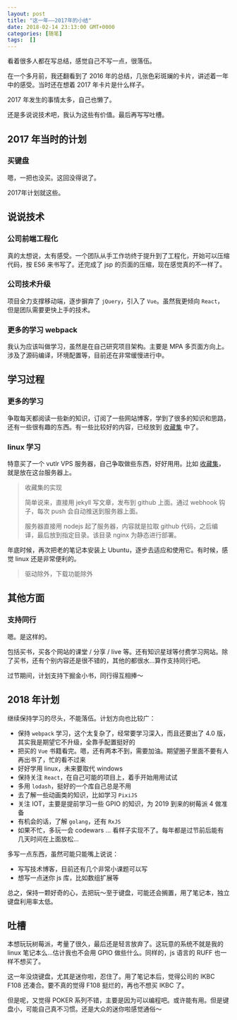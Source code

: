 ```yaml
---
layout: post
title: "这一年——2017年的小结"
date: 2018-02-14 23:13:00 GMT+0000
categories: [随笔]
tags:  []
---
```


看着很多人都在写总结，感觉自己不写一点，很落伍。

<!-- more -->

在一个多月前，我还翻看到了 2016 年的总结，几张色彩斑斓的卡片，讲述着一年中的感受。当时还在想着 2017 年卡片是什么样子。

2017 年发生的事情太多，自己也懒了。

还是多说说技术吧，我认为这些有价值。最后再写写吐槽。

## 2017 年当时的计划

### 买键盘

嗯，一把也没买。这回没得说了。

2017年计划就这些。

## 说说技术

### 公司前端工程化

真的太想说，太有感受。一个团队从手工作坊终于提升到了工程化，开始可以压缩代码，按 ES6 来书写了。还完成了 jsp 的页面的压缩，现在感觉真的不一样了。

### 公司技术升级

项目全力支撑移动端，逐步摒弃了 `jQuery`，引入了 `Vue`。虽然我更倾向 `React`，但是团队需要更快上手的技术。

### 更多的学习 webpack

我认为应该叫做学习，虽然是在自己研究项目架构。主要是 MPA 多页面方向上。涉及了源码编译，环境配置等，目前还在非常缓慢进行中。

## 学习过程

### 更多的学习

争取每天都阅读一些新的知识，订阅了一些网站博客，学到了很多的知识和思路，还有一些很有趣的东西。有一些比较好的内容，已经放到 [收藏集](http://collection.yukapril.com) 中了。

### linux 学习

特意买了一个 vutlr VPS 服务器，自己争取做些东西，好好用用。比如 [收藏集](http://collection.yukapril.com)，就是放在这台服务器上。

> 收藏集的实现
>
> 简单说来，直接用 jekyll 写文章，发布到 github 上面。通过 webhook 钩子，每次 push 会自动推送到服务器上面。
> 
> 服务器直接用 nodejs 起了服务器，内容就是拉取 github 代码，之后编译，最后放到指定目录。该目录 nginx 为静态进行部署。

年底时候，再次把老的笔记本安装上 Ubuntu，逐步去适应和使用它。有时候，感觉 linux 还是非常便利的。

> 驱动除外，下载功能除外

## 其他方面

### 支持同行

嗯。是这样的。

包括买书，买各个网站的课堂 / 分享 / live 等。还有知识星球等付费学习网站。除了买书，还有个别内容还是很不错的，其他的都很水...算作支持同行吧。

过节期间，计划支持下掘金小书，同行得互相捧～

## 2018 年计划

继续保持学习的尽头，不能落伍。计划方向也比较广：

* 保持 `webpack` 学习，这个太复杂了，经常要学习深入，而且还要出了 4.0 版，其实我是期望它不升级，全靠手配置挺好的
* 把买的 `Vue` 书籍看完。嗯，还有两本不到，需要加油。期望圈子里面不要有人再出书了，忙的看不过来
* 好好学用 linux，未来要取代 windows
* 保持关注 `React`，在自己可能的项目上，着手开始用用试试
* 多用 `lodash`，挺好的一个库自己总是不用
* 去了解一些动画类的知识，比如学习 `PixiJS`
* 关注 IOT，主要是提前学习一些 GPIO 的知识，为 2019 到来的树莓派 4 做准备
* 有机会的话，了解 `golang`，还有 `RxJS`
* 如果不忙，多玩一会 codewars ... 看样子实现不了。每年都是过节前后能有几天时间在上面放松...

多写一点东西，虽然可能只能嘴上说说：

* 写写技术博客，目前还有几个非常小课题可以写
* 想写一点迷你 js 库，比如数组扩展等

总之，保持一颗好奇的心，去把玩～至于键盘，可能还会搁置，用了笔记本，独立键盘利用率太低。

## 吐槽

本想玩玩树莓派，考量了很久，最后还是轻言放弃了。这玩意的系统不就是我的 linux 笔记本么...估计我也不会用 GPIO 做些什么。同样的，js 语言的 RUFF 也一样不想买了。

这一年没烧键盘，尤其是迷你啦，忍住了。用了笔记本后，觉得公司的 IKBC F108 还凑合。要不真的觉得 F108 挺烂的，再也不想买 IKBC 了。

但是呢，又觉得 POKER 系列不错，主要是因为可以编程吧。或许能有用。但是键盘小，可能自己真不习惯。还是大众的迷你啦感觉通俗～
